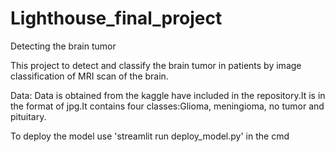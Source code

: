 # Lighthouse_final_project
Detecting the brain tumor

This project to detect and classify the brain tumor in patients by image classification of MRI scan of the brain.

Data:
Data is obtained from the kaggle have included in the repository.It is in the format of jpg.It contains four classes:Glioma, meningioma, no tumor and pituitary.

To deploy the model use 'streamlit run deploy_model.py' in the cmd

